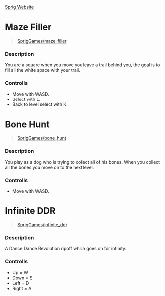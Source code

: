 [Sprig Website](https://sprig.hackclub.com/)
# Maze Filler
> [SprigGames/maze_filler](https://github.com/AndrewCromar/SprigGames/tree/9435fc5ea2a7808daece35893fb7a051af43da31/maze_filler)
### Description
You are a square when you move you leave a trail behind you, the goal is to fill all the white space with your trail.
### Controlls
* Move with WASD.
* Select with L.
* Back to level select with K.
# Bone Hunt
> [SprigGames/bone_hunt](https://github.com/AndrewCromar/SprigGames/tree/9f45b83f3cd621d5c6c789314e01d9ba6831b252/bone_hunt)
### Description
You play as a dog who is trying to collect all of his bones.
When you collect all the bones you move on to the next level.
### Controlls
* Move with WASD.
# Infinite DDR
> [SprigGames/infinite_ddr](https://github.com/AndrewCromar/SprigGames/tree/9f45b83f3cd621d5c6c789314e01d9ba6831b252/infinite_ddr)
### Description
A Dance Dance Revolution ripoff which goes on for infinity.
### Controlls
* Up = W
* Down = S
* Left = D
* Right = A
